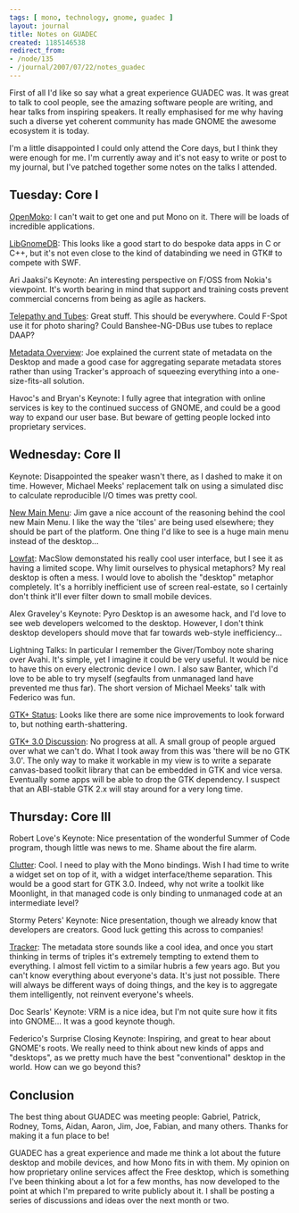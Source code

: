 ```yaml
---
tags: [ mono, technology, gnome, guadec ]
layout: journal
title: Notes on GUADEC
created: 1185146538
redirect_from:
- /node/135
- /journal/2007/07/22/notes_guadec
---
```

First of all I'd like so say what a great experience GUADEC was. It was great to
talk to cool people, see the amazing software people are writing, and hear talks
from inspiring speakers. It really emphasised for me why having such a diverse
yet coherent community has made GNOME the awesome ecosystem it is today.

I'm a little disappointed I could only attend the Core days, but I think they
were enough for me. I'm currently away and it's not easy to write or post to my
journal, but I've patched together some notes on the talks I
attended.<!--break-->

## Tuesday: Core I

[OpenMoko](http://guadec.org/node/591): I can't wait to get one and put Mono on
it. There will be loads of incredible applications.

[LibGnomeDB](http://guadec.org/node/550): This looks like a good start to do
bespoke data apps in C or C++, but it's not even close to the kind of
databinding we need in GTK# to compete with SWF.

Ari Jaaksi's Keynote: An interesting perspective on F/OSS from Nokia's
viewpoint. It's worth bearing in mind that support and training costs prevent
commercial concerns from being as agile as hackers.

[Telepathy and Tubes](http://guadec.org/node/553): Great stuff. This should be
everywhere. Could F-Spot use it for photo sharing? Could Banshee-NG-DBus use
tubes to replace DAAP?

[Metadata Overview](http://guadec.org/node/614): Joe explained the current state
of metadata on the Desktop and made a good case for aggregating separate
metadata stores rather than using Tracker's approach of squeezing everything
into a one-size-fits-all solution.

Havoc's and Bryan's Keynote: I fully agree that integration with online services
is key to the continued success of GNOME, and could be a good way to expand our
user base. But beware of getting people locked into proprietary services.

## Wednesday: Core II

Keynote: Disappointed the speaker wasn't there, as I dashed to make it on time.
However, Michael Meeks' replacement talk on using a simulated disc to calculate
reproducible I/O times was pretty cool.

[New Main Menu](http://guadec.org/node/635): Jim gave a nice account of the
reasoning behind the cool new Main Menu. I like the way the 'tiles' are being
used elsewhere; they should be part of the platform. One thing I'd like to see
is a huge main menu instead of the desktop...

[Lowfat](http://guadec.org/node/541): MacSlow demonstated his really cool user
interface, but I see it as having a limited scope. Why limit ourselves to
physical metaphors? My real desktop is often a mess. I would love to abolish the
"desktop" metaphor completely. It's a horribly inefficient use of screen
real-estate, so I certainly don't think it'll ever filter down to small mobile
devices.

Alex Graveley's Keynote: Pyro Desktop is an awesome hack, and I'd love to see
web developers welcomed to the desktop. However, I don't think desktop
developers should move that far towards web-style inefficiency...

Lightning Talks: In particular I remember the Giver/Tomboy note sharing over
Avahi. It's simple, yet I imagine it could be very useful. It would be nice to
have this on every electronic device I own. I also saw Banter, which I'd love to
be able to try myself (segfaults from unmanaged land have prevented me thus
far). The short version of Michael Meeks' talk with Federico was fun.

[GTK+ Status](http://guadec.org/node/596): Looks like there are some nice
improvements to look forward to, but nothing earth-shattering.

[GTK+ 3.0 Discussion](http://guadec.org/node/615): No progress at all. A small
group of people argued over what we can't do. What I took away from this was
'there will be no GTK 3.0'. The only way to make it workable in my view is to
write a separate canvas-based toolkit library that can be embedded in GTK and
vice versa. Eventually some apps will be able to drop the GTK dependency. I
suspect that an ABI-stable GTK 2.x will stay around for a very long time.

## Thursday: Core III

Robert Love's Keynote: Nice presentation of the wonderful Summer of Code
program, though little was news to me. Shame about the fire alarm.

[Clutter](http://guadec.org/node/579): Cool. I need to play with the Mono
bindings. Wish I had time to write a widget set on top of it, with a widget
interface/theme separation. This would be a good start for GTK 3.0. Indeed, why
not write a toolkit like Moonlight, in that managed code is only binding to
unmanaged code at an intermediate level?

Stormy Peters' Keynote: Nice presentation, though we already know that
developers are creators. Good luck getting this across to companies!

[Tracker](http://guadec.org/node/567): The metadata store sounds like a cool
idea, and once you start thinking in terms of triples it's extremely tempting to
extend them to everything. I almost fell victim to a similar hubris a few years
ago. But you can't know everything about everyone's data. It's just not
possible. There will always be different ways of doing things, and the key is to
aggregate them intelligently, not reinvent everyone's wheels.

Doc Searls' Keynote: VRM is a nice idea, but I'm not quite sure how it fits into
GNOME... It was a good keynote though.

Federico's Surprise Closing Keynote: Inspiring, and great to hear about GNOME's
roots. We really need to think about new kinds of apps and "desktops", as we
pretty much have the best "conventional" desktop in the world. How can we go
beyond this?

## Conclusion

The best thing about GUADEC was meeting people: Gabriel, Patrick, Rodney, Toms,
Aidan, Aaron, Jim, Joe, Fabian, and many others. Thanks for making it a fun
place to be!

GUADEC has a great experience and made me think a lot about the future desktop
and mobile devices, and how Mono fits in with them. My opinion on how
proprietary online services affect the Free desktop, which is something I've
been thinking about a lot for a few months, has now developed to the point at
which I'm prepared to write publicly about it. I shall be posting a series of
discussions and ideas over the next month or two.
